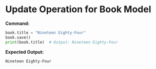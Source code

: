 
# Update Operation for Book Model

**Command:**
```python
book.title = "Nineteen Eighty-Four"
book.save()
print(book.title)  # Output: Nineteen Eighty-Four
```

**Expected Output:**
```
Nineteen Eighty-Four
```
